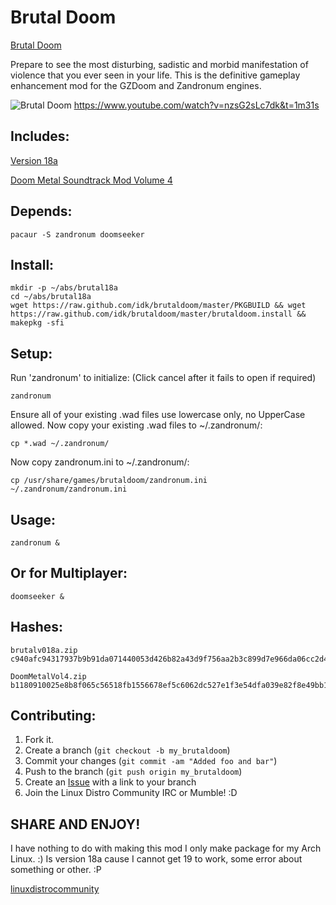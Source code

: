 Brutal Doom
===========

[Brutal Doom][8]

Prepare to see the most disturbing, sadistic and morbid manifestation of violence that you ever seen in your life. This is the definitive gameplay enhancement mod for the GZDoom and Zandronum engines.

![Brutal Doom](https://raw.github.com/idk/brutaldoom/master/cover.jpg)
https://www.youtube.com/watch?v=nzsG2sLc7dk&t=1m31s

Includes:
---------

[Version 18a][9]

[Doom Metal Soundtrack Mod Volume 4][10]

Depends:
--------

    pacaur -S zandronum doomseeker

Install:
--------

	mkdir -p ~/abs/brutal18a
	cd ~/abs/brutal18a
    wget https://raw.github.com/idk/brutaldoom/master/PKGBUILD && wget https://raw.github.com/idk/brutaldoom/master/brutaldoom.install && makepkg -sfi

Setup:
------

Run 'zandronum' to initialize: (Click cancel after it fails to open if required)

    zandronum

Ensure all of your existing .wad files use lowercase only, no UpperCase allowed.
Now copy your existing .wad files to ~/.zandronum/:
    
    cp *.wad ~/.zandronum/

Now copy zandronum.ini to ~/.zandronum/:

    cp /usr/share/games/brutaldoom/zandronum.ini ~/.zandronum/zandronum.ini

Usage:
------

    zandronum &

Or for Multiplayer:
-------------------

    doomseeker &

Hashes:
-------

    brutalv018a.zip c940afc94317937b9b91da071440053d426b82a43d9f756aa2b3c899d7e966da06cc2d4226258f5b074ea2da780043a5cecfa2e0ba9e21d4c0aee14d282e8d60
    
    DoomMetalVol4.zip b1180910025e8b8f065c56518fb1556678ef5c6062dc527e1f3e54dfa039e82f8e49bb1997ccf06a07e451576fbe35c321773eb7dbb7f62b1654b59cb9e07f32

Contributing:
-------------

1. Fork it.
2. Create a branch (`git checkout -b my_brutaldoom`)
3. Commit your changes (`git commit -am "Added foo and bar"`)
4. Push to the branch (`git push origin my_brutaldoom`)
5. Create an [Issue][7] with a link to your branch
6. Join the Linux Distro Community IRC or Mumble! :D

SHARE AND ENJOY!
----------------

I have nothing to do with making this mod I only make package for my Arch Linux. :)
 Is version 18a cause I cannot get 19 to work, some error about something or other. :P

[linuxdistrocommunity][6]


[6]: http://www.linuxdistrocommunity.com
[7]: https://github.com/idk/brutaldoom/issues
[8]: http://www.moddb.com/mods/brutal-doom
[9]: http://www.moddb.com/downloads/brutal-doom-version-181
[10]: http://www.moddb.com/mods/brutal-doom/downloads/doom-metal-soundtrack-mod-volume-4